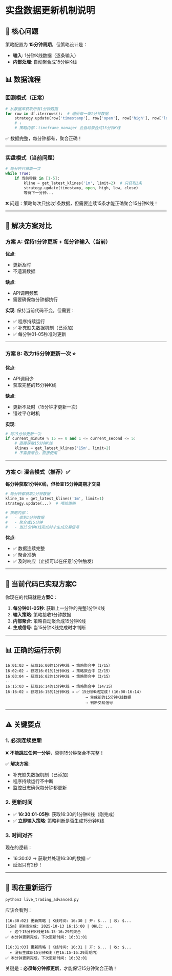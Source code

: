 # 实盘数据更新机制说明

## 🎯 核心问题

策略配置为 **15分钟周期**，但策略设计是：
- **输入**: 1分钟K线数据（逐条输入）
- **内部处理**: 自动聚合成15分钟K线

## 📊 数据流程

### 回测模式（正常）

```python
# 从数据库获取所有1分钟数据
for row in df.iterrows():  # 遍历每一条1分钟数据
    strategy.update(row['timestamp'], row['open'], row['high'], row['low'], row['close'])
    # ↓
    # 策略内部：timeframe_manager 会自动聚合成15分钟K线
```

✅ 数据完整，每分钟都有，聚合正确！

---

### 实盘模式（当前问题）

```python
# 每分钟只获取一次
while True:
    if 当前秒数 in [1-5]:
        kline = get_latest_klines('1m', limit=2)  # 只获取1条
        strategy.update(timestamp, open, high, low, close)
        等待下一分钟...
```

❌ 问题：策略每次只接收1条数据，但需要连续15条才能正确聚合15分钟K线！

---

## 🔧 解决方案对比

### 方案 A: 保持1分钟更新 + 每分钟输入（当前）

**优点**: 
- 更新及时
- 不遗漏数据

**缺点**:
- API调用频繁
- 需要确保每分钟都执行

**实现**: 保持当前代码不变，但需要：
- ✅ 程序持续运行
- ✅ 补充缺失数据机制（已添加）
- ✅ 每分钟01-05秒准时更新

---

### 方案 B: 改为15分钟更新一次 ⭐

**优点**:
- API调用少
- 获取完整的15分钟K线

**缺点**:
- 更新不及时（15分钟才更新一次）
- 错过平仓时机

**实现**: 
```python
# 每15分钟更新一次
if current_minute % 15 == 0 and 1 <= current_second <= 5:
    # 直接获取15分钟K线
    klines = get_latest_klines('15m', limit=2)
    # 不需要聚合，直接使用
```

---

### 方案 C: 混合模式（推荐）✅

**每分钟获取1分钟K线，但检查15分钟周期才交易**

```python
# 每分钟都获取1分钟数据
kline_1m = get_latest_klines('1m', limit=1)
strategy.update(...)  # 喂给策略

# 策略内部：
#   - 收到1分钟数据
#   - 聚合成15分钟
#   - 当15分钟K线完成时才生成交易信号
```

**优点**:
- ✅ 数据连续完整
- ✅ 聚合准确
- ✅ 及时响应（止损可以在任意1分钟触发）

---

## 🎯 当前代码已实现方案C

你现在的代码就是**方案C**：

1. **每分钟01-05秒**: 获取上一分钟的完整1分钟K线
2. **输入策略**: 策略接收1分钟数据
3. **内部聚合**: 策略自动聚合成15分钟K线
4. **生成信号**: 当15分钟K线完成时才判断

---

## 📊 正确的运行示例

```
16:01:03 → 获取16:00的1分钟K线 → 策略聚合中（1/15）
16:02:02 → 获取16:01的1分钟K线 → 策略聚合中（2/15）
16:03:04 → 获取16:02的1分钟K线 → 策略聚合中（3/15）
...
16:15:03 → 获取16:14的1分钟K线 → 策略聚合中（14/15）
16:16:02 → 获取16:15的1分钟K线 → ✅ 15分钟K线完成！(16:00-16:14)
                                   → 生成新的15分钟K线数据
                                   → 判断交易信号
```

---

## ⚠️ 关键要点

### 1. 必须连续更新

❌ **不能跳过任何一分钟**，否则15分钟聚合不完整！

✅ **解决方案**: 
- 补充缺失数据机制（已添加）
- 程序持续运行不中断
- 监控日志确保每分钟都更新

### 2. 更新时间

- ✅ **16:30:01-05秒**: 获取16:30的1分钟K线（刚完成）
- ✅ **立即输入策略**: 策略判断是否生成15分钟K线

### 3. 时间对齐

现在的逻辑：
- 16:30:02 → 获取并处理16:30的数据 ✅ 
- 延迟只有2秒！

---

## 🚀 现在重新运行

```bash
python3 live_trading_advanced.py
```

应该会看到：

```
[16:30:02] 更新策略 | K线时间: 16:30 | 开: $... | 收: $...
[15m] 新K线生成: 2025-10-13 16:15:00 | OHLC: ...
  ← 这个15分钟K线是16:15-16:29的聚合
✅ 本分钟更新完成，下次更新时间: 16:31:01

[16:31:03] 更新策略 | K线时间: 16:31 | 开: $... | 收: $...
  ← 没有生成新15分钟K线（在16:15-16:29周期内）
✅ 本分钟更新完成，下次更新时间: 16:32:01
```

关键是：**必须每分钟都更新**，才能保证15分钟聚合正确！
